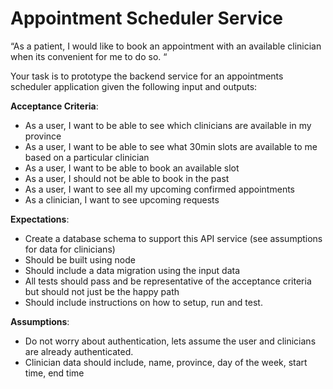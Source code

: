 # Appointment Scheduler Service
“As a patient, I would like to book an appointment with an available clinician when its convenient for me to do so. “

Your task is to prototype the backend service for an appointments scheduler application given the following input and outputs:

**Acceptance Criteria**:
* As a user, I want to be able to see which clinicians are available in my province
* As a user, I want to be able to see what 30min slots are available to me based on a particular clinician
* As a user, I want to be able to book an available slot
* As a user, I should not be able to book in the past
* As a user, I want to see all my upcoming confirmed appointments
* As a clinician, I want to see upcoming requests

**Expectations**:
* Create a database schema to support this API service (see assumptions for data for clinicians)
* Should be built using node
* Should include a data migration using the input data
* All tests should pass and be representative of the acceptance criteria but should not just be the happy path
* Should include instructions on how to setup, run and test.

**Assumptions**:
* Do not worry about authentication, lets assume the user and clinicians are already authenticated.
* Clinician data should include, name, province, day of the week, start time, end time
